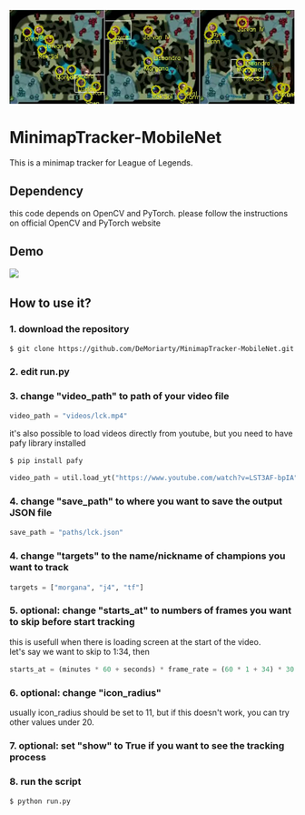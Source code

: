 ![](https://github.com/DeMoriarty/MinimapTracker-MobileNet/blob/master/tracked.png)   

# MinimapTracker-MobileNet
This is a minimap tracker for League of Legends.   
## Dependency
this code depends on OpenCV and PyTorch.
please follow the instructions on official OpenCV and PyTorch website

## Demo
[<img src="https://img.youtube.com/vi/OQLFSO7heAM/maxresdefault.jpg" width="50%">](https://youtu.be/OQLFSO7heAM)

## How to use it?
### 1. download the repository
```
$ git clone https://github.com/DeMoriarty/MinimapTracker-MobileNet.git
```
### 2. edit run.py
### 3. change "video_path" to path of your video file
```python
video_path = "videos/lck.mp4"  
```
it's also possible to load videos directly from youtube, but you need to have pafy library installed 
```
$ pip install pafy
```
```python
video_path = util.load_yt("https://www.youtube.com/watch?v=LST3AF-bpIA").url  
```
### 4. change "save_path" to where you want to save the output JSON file
```python
save_path = "paths/lck.json"
```
### 4. change "targets" to the name/nickname of champions you want to track
```python
targets = ["morgana", "j4", "tf"]
```
### 5. optional: change "starts_at" to numbers of frames you want to skip before start tracking
this is usefull when there is loading screen at the start of the video.  
let's say we want to skip to 1:34, then 
```python
starts_at = (minutes * 60 + seconds) * frame_rate = (60 * 1 + 34) * 30
```
### 6. optional: change "icon_radius"
usually icon_radius should be set to 11, but if this doesn't work, you can try other values under 20.  
### 7. optional: set "show" to True if you want to see the tracking process
### 8. run the script
```
$ python run.py
```
